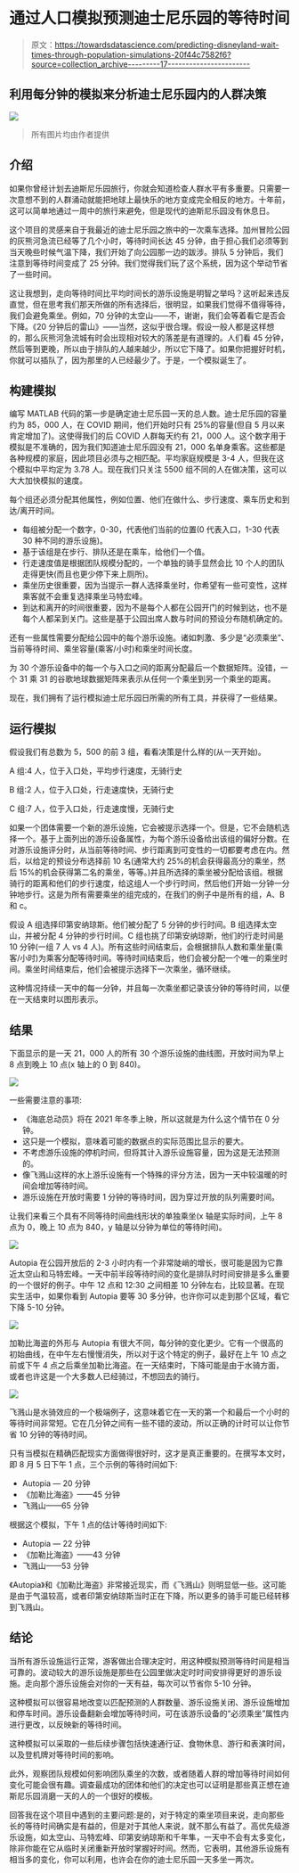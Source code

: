 # 通过人口模拟预测迪士尼乐园的等待时间

> 原文：<https://towardsdatascience.com/predicting-disneyland-wait-times-through-population-simulations-20f44c7582f6?source=collection_archive---------17----------------------->

## 利用每分钟的模拟来分析迪士尼乐园内的人群决策

![](img/ac90ae854a1714927b2824170b859cdf.png)

> 所有图片均由作者提供

## 介绍

如果你曾经计划去迪斯尼乐园旅行，你就会知道检查人群水平有多重要。只需要一次意想不到的人群涌动就能把地球上最快乐的地方变成完全相反的地方。十年前，这可以简单地通过一周中的旅行来避免，但是现代的迪斯尼乐园没有休息日。

这个项目的灵感来自于我最近的迪士尼乐园之旅中的一次乘车选择。加州冒险公园的灰熊河急流已经等了几个小时，等待时间长达 45 分钟，由于担心我们必须等到当天晚些时候气温下降，我们开始了向公园那一边的跋涉。排队 5 分钟后，我们注意到等待时间变成了 25 分钟。我们觉得我们玩了这个系统，因为这个举动节省了一些时间。

这让我想到，走向等待时间比平均时间长的游乐设施是明智之举吗？这听起来违反直觉，但在思考我们那天所做的所有选择后，很明显，如果我们觉得不值得等待，我们会避免乘坐。例如，70 分钟的太空山——不，谢谢，我们会等着看它是否会下降。《20 分钟后的雷山》——当然，这似乎很合理。假设一般人都是这样想的，那么灰熊河急流城有时会出现相对较大的落差是有道理的。人们看 45 分钟，然后等到更晚，所以由于排队的人越来越少，所以它下降了。如果你把握好时机，你就可以插队了，因为那里的人已经最少了。于是，一个模拟诞生了。

## 构建模拟

编写 MATLAB 代码的第一步是确定迪士尼乐园一天的总人数。迪士尼乐园的容量约为 85，000 人，在 COVID 期间，他们开始时只有 25%的容量(但自 5 月以来肯定增加了)。这使得我们的后 COVID 人群每天约有 21，000 人。这个数字用于模拟是不准确的，因为我们知道迪士尼乐园没有 21，000 名单身乘客。这些都是各种规模的家庭，因此项目必须与之相匹配。平均家庭规模是 3-4 人，但我在这个模拟中平均定为 3.78 人。现在我们只关注 5500 组不同的人在做决策，这可以大大加快模拟的速度。

每个组还必须分配其他属性，例如位置、他们在做什么、步行速度、乘车历史和到达/离开时间。

*   每组被分配一个数字，0-30，代表他们当前的位置(0 代表入口，1-30 代表 30 种不同的游乐设施)。
*   基于该组是在步行、排队还是在乘车，给他们一个值。
*   行走速度值是根据团队规模分配的，一个单独的骑手显然会比 10 个人的团队走得更快(而且也更少停下来上厕所)。
*   乘坐历史很重要，因为当提示一群人选择乘坐时，你希望有一些可变性，这样乘客就不会重复选择乘坐马特宏峰。
*   到达和离开的时间很重要，因为不是每个人都在公园开门的时候到达，也不是每个人都呆到关门。这些是基于公园出席人数与时间的预设分布随机确定的。

还有一些属性需要分配给公园中的每个游乐设施。诸如刺激、多少是“必须乘坐”、当前等待时间、乘坐容量(乘客/小时)和乘坐时间长度。

为 30 个游乐设备中的每一个与入口之间的距离分配最后一个数据矩阵。没错，一个 31 乘 31 的谷歌地球数据矩阵来表示从任何一个乘坐到另一个乘坐的距离。

现在，我们拥有了运行模拟迪士尼乐园日所需的所有工具，并获得了一些结果。

## 运行模拟

假设我们有总数为 5，500 的前 3 组，看看决策是什么样的(从一天开始)。

A 组:4 人，位于入口处，平均步行速度，无骑行史

B 组:2 人，位于入口处，行走速度快，无骑行史

C 组:7 人，位于入口处，行走速度慢，无骑行史

如果一个团体需要一个新的游乐设施，它会被提示选择一个。但是，它不会随机选择一个。基于上面列出的游乐设备属性，为每个游乐设备给出该组的偏好分数。在对游乐设施评分时，从当前等待时间、步行距离到可变性的一切都要考虑在内。然后，以给定的预设分布选择前 10 名(通常大约 25%的机会获得最高分的乘坐，然后 15%的机会获得第二名的乘坐，等等。)并且所选择的乘坐被分配给该组。根据骑行的距离和他们的步行速度，给这组人一个步行时间，然后他们开始一分钟一分钟地步行。这是为所有需要乘坐的组完成的，在我们的例子中是所有的组，A、B 和 c。

假设 A 组选择印第安纳琼斯。他们被分配了 5 分钟的步行时间。B 组选择太空山，并被分配 4 分钟的步行时间。C 组也挑了印第安纳琼斯，他们的行走时间是 10 分钟(一组 7 人 vs 4 人)。所有这些时间结束后，会根据排队人数和乘坐量(乘客/小时)为乘客分配等待时间。等待时间结束后，他们会被分配一个唯一的乘坐时间。乘坐时间结束后，他们会被提示选择下一次乘坐，循环继续。

这种情况持续一天中的每一分钟，并且每一次乘坐都记录该分钟的等待时间，以便在一天结束时以图形表示。

## 结果

下面显示的是一天 21，000 人的所有 30 个游乐设施的曲线图，开放时间为早上 8 点到晚上 10 点(x 轴上的 0 到 840)。

![](img/7c95d8c575599b9ec1cf0b1f4c798bff.png)

一些需要注意的事项:

*   《海底总动员》将在 2021 年冬季上映，所以这就是为什么这个情节在 0 分钟。
*   这只是一个模拟，意味着可能的数据点的实际范围比显示的要大。
*   不考虑游乐设施的停机时间，但将其计入游乐设施容量，因为这是无法预测的。
*   像飞溅山这样的水上游乐设施有一个特殊的评分方法，因为一天中较温暖的时间会增加等待时间。
*   游乐设施在开放时需要 1 分钟的等待时间，因为穿过开放的队列需要时间。

让我们来看三个具有不同等待时间曲线形状的单独乘坐(x 轴是实际时间，上午 8 点为 0，晚上 10 点为 840，y 轴是以分钟为单位的等待时间)。

![](img/babe6236abda16051e3056a187c54509.png)

Autopia 在公园开放后的 2-3 小时内有一个非常陡峭的增长，很可能是因为它靠近太空山和马特宏峰。一天中前半段等待时间的变化是排队时时间安排是多么重要的一个很好的例子。中午 12 点和 12:30 之间相差 10 分钟左右，比较显著。在现实生活中，如果你看到 Autopia 要等 30 多分钟，也许你可以走到那个区域，看它下降 5-10 分钟。

![](img/ac90ae854a1714927b2824170b859cdf.png)

加勒比海盗的外形与 Autopia 有很大不同，每分钟的变化更少。它有一个很高的初始曲线，在中午左右慢慢消失，所以对于这个特定的例子，最好在上午 10 点之前或下午 4 点之后乘坐加勒比海盗。在一天结束时，下降可能是由于水骑方面，或者也许这是一个大多数人已经骑过，不想回去的骑行。

![](img/c94ec57cd5fa7f5fc0c104eac7f338d8.png)

飞溅山是水骑效应的一个极端例子，这意味着它在一天的第一个和最后一个小时的等待时间非常短。它在几分钟之间有一些不错的波动，所以正确的计时可以让你节省 10 分钟的等待时间。

只有当模拟在精确匹配现实方面做得很好时，这才是真正重要的。在撰写本文时，即 8 月 5 日下午 1 点，三个示例的等待时间如下:

*   Autopia — 20 分钟
*   《加勒比海盗》——45 分钟
*   飞溅山——65 分钟

根据这个模拟，下午 1 点的估计等待时间如下:

*   Autopia — 22 分钟
*   《加勒比海盗》——43 分钟
*   飞溅山——53 分钟

《Autopia》和《加勒比海盗》非常接近现实，而《飞溅山》则明显低一些。这可能是由于气温较高，或者印第安纳琼斯当时正在下降，所以更多的骑手可能已经转移到飞溅山。

## 结论

当所有游乐设施运行正常，游客做出合理决定时，用这种模拟预测等待时间是相当可靠的。波动较大的游乐设施是那些在公园里做决定时时间安排得更好的游乐设施。走向那个游乐设施会对你的一天有益，每次可以节省你 5-10 分钟。

这种模拟可以很容易地改变以匹配预测的人群数量、游乐设施关闭、游乐设施增加和停车时间。游乐设备翻新会增加等待时间，可在该游乐设备的“必须乘坐”属性内进行更改，以反映新的等待时间。

这种模拟可以采取的一些后续步骤包括快速通行证、食物休息、游行和表演时间，以及登机牌对等待时间的影响。

此外，观察团队规模如何影响团队乘坐的次数，或者随着人群的增加等待时间如何变化可能会很有趣。调查最成功的团体和他们的决定也可以证明是那些真正想在迪斯尼乐园消磨一天的人的一个很好的模板。

回答我在这个项目中遇到的主要问题:是的，对于特定的乘坐项目来说，走向那些长的等待时间确实是有益的，但是对于其他人来说，就不那么有益了。高优先级游乐设施，如太空山、马特宏峰、印第安纳琼斯和千年隼，一天中不会有太多变化，除非你能在它从临时关闭重新开放时掌握好时间。然而，它表明，其他游乐设施有相当多的变化，你可以利用，也许会在你的迪士尼乐园一天多坐一两次。